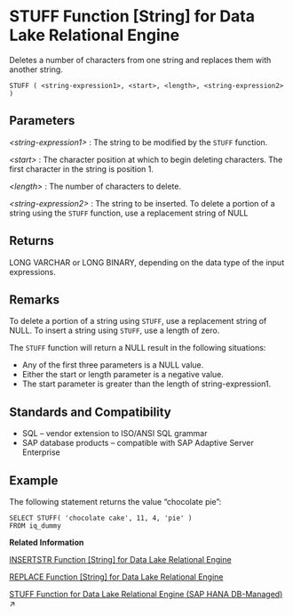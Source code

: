 <!-- loioa58705b984f21015b314be7887f1392a -->

# STUFF Function \[String\] for Data Lake Relational Engine

Deletes a number of characters from one string and replaces them with another string.



```
STUFF ( <string-expression1>, <start>, <length>, <string-expression2> )
```



<a name="loioa58705b984f21015b314be7887f1392a__STUFF_parm1"/>

## Parameters

 *<string-expression1\>*
 :   The string to be modified by the `STUFF` function.

  *<start\>*
 :   The character position at which to begin deleting characters. The first character in the string is position 1.

  *<length\>*
 :   The number of characters to delete.

  *<string-expression2\>*
 :   The string to be inserted. To delete a portion of a string using the `STUFF` function, use a replacement string of NULL

 

<a name="loioa58705b984f21015b314be7887f1392a__STUFF_returns1"/>

## Returns

LONG VARCHAR or LONG BINARY, depending on the data type of the input expressions.



<a name="loioa58705b984f21015b314be7887f1392a__STUFF_remarks1"/>

## Remarks

To delete a portion of a string using `STUFF`, use a replacement string of NULL. To insert a string using `STUFF`, use a length of zero.

The `STUFF` function will return a NULL result in the following situations:

-   Any of the first three parameters is a NULL value.
-   Either the start or length parameter is a negative value.
-   The start parameter is greater than the length of string-expression1.



<a name="loioa58705b984f21015b314be7887f1392a__STUFF_standards1"/>

## Standards and Compatibility

-   SQL – vendor extension to ISO/ANSI SQL grammar
-   SAP database products – compatible with SAP Adaptive Server Enterprise



<a name="loioa58705b984f21015b314be7887f1392a__STUFF_example1"/>

## Example

The following statement returns the value “chocolate pie”:

```
SELECT STUFF( 'chocolate cake', 11, 4, 'pie' )
FROM iq_dummy
```

**Related Information**  


[INSERTSTR Function \[String\] for Data Lake Relational Engine](insertstr-function-string-for-data-lake-relational-engine-a558eff.md "Inserts a string into another string at a specified position.")

[REPLACE Function \[String\] for Data Lake Relational Engine](replace-function-string-for-data-lake-relational-engine-a579952.md "Replaces all occurrences of a substring with another substring.")

[STUFF Function for Data Lake Relational Engine (SAP HANA DB-Managed)](https://help.sap.com/viewer/a898e08b84f21015969fa437e89860c8/2023_1_QRC/en-US/61e8de5f839d426fb531c723d03acddb.html "Deletes a number of characters from one string and replaces them with another string.") :arrow_upper_right:

